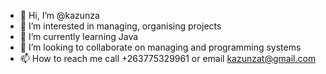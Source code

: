 - 👋 Hi, I’m @kazunza
- 👀 I’m interested in managing, organising projects
- 🌱 I’m currently learning Java
- 💞️ I’m looking to collaborate on managing and programming systems
- 📫 How to reach me call +263775329961 or email kazunzat@gmail.com

<!---
kazunza/kazunza is a ✨ special ✨ repository because its `README.md` (this file) appears on your GitHub profile.
You can click the Preview link to take a look at your changes.
--->
